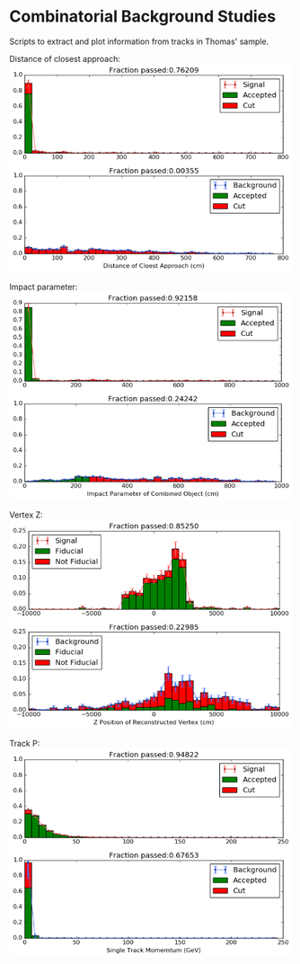 # Combinatorial Background Studies

Scripts to extract and plot information from tracks in Thomas' sample. 


Distance of closest approach:
![alt text](https://github.com/alexmarshallbristol/Combinatorial-Background-Studies/blob/master/plots/pair_doca_er.png)

Impact parameter:
![alt text](https://github.com/alexmarshallbristol/Combinatorial-Background-Studies/blob/master/plots/pair_ip_er.png)

Vertex Z:
![alt text](https://github.com/alexmarshallbristol/Combinatorial-Background-Studies/blob/master/plots/pair_vz_er.png)

Track P:
![alt text](https://github.com/alexmarshallbristol/Combinatorial-Background-Studies/blob/master/plots/single_mom_er.png)

